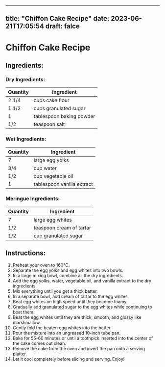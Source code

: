 
---
title: "Chiffon Cake Recipe"
date: 2023-06-21T17:05:54
draft: falce
---

# Chiffon Cake Recipe

## Ingredients:

### Dry Ingredients:

| Quantity | Ingredient       |
| -------- | ---------------- |
| 2 1/4    | cups cake flour  |
| 1 1/2    | cups granulated sugar |
| 1        | tablespoon baking powder |
| 1/2      | teaspoon salt    |

### Wet Ingredients:

| Quantity | Ingredient             |
| -------- | ----------------------|
| 7        | large egg yolks       |
| 3/4      | cup water             |
| 1/2      | cup vegetable oil     |
| 1        | tablespoon vanilla extract |

### Meringue Ingredients:

| Quantity | Ingredient             |
| -------- | ----------------------|
| 7        | large egg whites       |
| 1/2      | teaspoon cream of tartar |
| 1/2      | cup granulated sugar    |

## Instructions:

1. Preheat your oven to 160°C.
2. Separate the egg yolks and egg whites into two bowls.
3. In a large mixing bowl, combine all the dry ingredients.
4. Add the egg yolks, water, vegetable oil, and vanilla extract to the dry ingredients.
5. Mix everything until you get a thick batter.
6. In a separate bowl, add cream of tartar to the egg whites.
7. Beat egg whites on high speed until they become foamy.
8. Gradually add granulated sugar to the egg whites while continuing to beat them.
9. Beat the egg whites until they are thick, smooth, and glossy like marshmallow.
10. Gently fold the beaten egg whites into the batter.
11. Pour the mixture into an ungreased 10-inch tube pan.
12. Bake for 55-60 minutes or until a toothpick inserted into the center of the cake comes out clean.
13. Remove the cake from the oven and invert the pan onto a serving platter.
14. Let it cool completely before slicing and serving. Enjoy!
